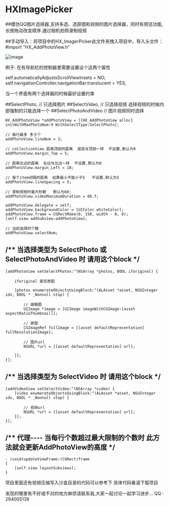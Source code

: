 # HXImagePicker

##模仿QQ图片选择器,支持多选、选原图和视频的图片选择器，同时有预览功能,长按拖动改变顺序.通过相机拍照录制视频

##手动导入：将项目中的HX_ImagerPicker此文件夹拽入项目中，导入头文件：#import "HX_AddPhotoView.h"

![image](https://github.com/LoveZYForever/HXImagePicker/raw/master/xuanzeqi.gif)

例子: 
在有导航栏的控制器里需要设置设个这两个属性

self.automaticallyAdjustsScrollViewInsets = NO; 
self.navigationController.navigationBar.translucent = YES;

当一个界面有两个选择器的时候最好设置约束

##SelectPhoto,        // 只选择图片
##SelectVideo,        // 只选择视频        选择视频的时候内部强制的只能选择一个
##SelectPhotoAndVideo // 图片视频同时选择

```objc
HX_AddPhotoView *addPhotoView = [[HX_AddPhotoView alloc] initWithMaxPhotoNum:9 WithSelectType:SelectPhoto];

// 每行最多 多少个
addPhotoView.lineNum = 3;

// collectionView 距离顶部的距离  底部与顶部一样  不设置,默认为0
addPhotoView.margin_Top = 5;

// 距离左边的距离  右边与左边一样  不设置,默认为0
addPhotoView.margin_Left = 10;

// 每个item间隔的距离  如果最小不能小于5   不设置,默认为5
addPhotoView.lineSpacing = 5;

// 录制视频时最大秒数   默认为60;
addPhotoView.videoMaximumDuration = 60.f;

addPhotoView.delegate = self;
addPhotoView.backgroundColor = [UIColor whiteColor];
addPhotoView.frame = CGRectMake(0, 150, width - 0, 0);
[self.view addSubview:addPhotoView];

// 当前选择的个数
addPhotoView.selectNum;
```

## /**  当选择类型为 SelectPhoto 或 SelectPhotoAndVideo 时 请用这个block  */

```objc
[addPhotoView setSelectPhotos:^(NSArray *photos, BOOL iforiginal) {

    iforiginal 是否原图

    [photos enumerateObjectsUsingBlock:^(ALAsset *asset, NSUInteger idx, BOOL * _Nonnull stop) {

        // 缩略图
        UIImage *image = [UIImage imageWithCGImage:[asset aspectRatioThumbnail]];

        // 原图
        CGImageRef fullImage = [[asset defaultRepresentation] fullResolutionImage];

        // 图片url
        NSURL *url = [[asset defaultRepresentation] url];

    }];
}];
```
## /**  当选择类型为 SelectVideo 时 请用这个block  */

```objc
[addVideoView setSelectVideo:^(NSArray *video) {
    [video enumerateObjectsUsingBlock:^(ALAsset *asset, NSUInteger idx, BOOL * _Nonnull stop) {

        // 视频url
        NSURL *url = [[asset defaultRepresentation] url];
    }];
}];
```

## /**  代理---- 当每行个数超过最大限制的个数时 此方法就会更新AddPhotoView的高度  */

```objc
- (void)updateViewFrame:(CGRect)frame
{
    [self.view layoutSubviews];
}
```

项目里面还有视频压缩写入沙盒目录的代码可以参考下
具体代码看请下载项目

发现的哪里有不好或不对的地方麻烦请联系我,大家一起讨论一起学习进步... 
QQ : 294005139
